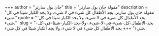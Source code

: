 +++
author = "جان بول سارتر"
title = "مقولة جان بول سارتر"
description = "مقولة جان بول سارتر: يجد الأطفال كل شيء في لا شيء، ولا يجد الكبار شيئا في كل شيء."
quote = '''يجد الأطفال كل شيء في لا شيء، ولا يجد الكبار شيئا في كل شيء.'''
slug = "يجد-الأطفال-كل-شيء-في-لا-شيء،-ولا-يجد-الكبار-شيئا-في-كل-شيء"
+++
يجد الأطفال كل شيء في لا شيء، ولا يجد الكبار شيئا في كل شيء.
